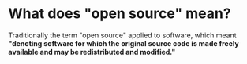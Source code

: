 # What does "open source" mean?

Traditionally the term "open source" applied to software, which meant **"denoting software for which the original source code is made freely available and may be redistributed and modified."**
